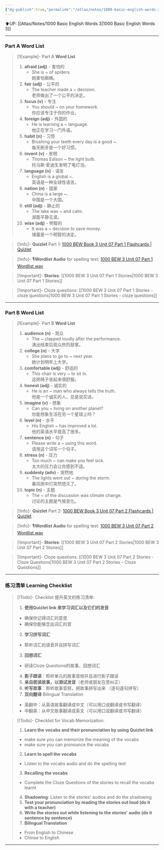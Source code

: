```yaml
---
{"dg-publish":true,"permalink":"/atlas/notes/1000-basic-english-words-3-unit-07/","noteIcon":""}
---
```


⬆️UP: [[Atlas/Notes/1000 Basic English Words 3\|1000 Basic English Words 3]]

---
### Part A Word List

> [!Example]- Part A **Word List**
>1. **afraid (adj)** - 害怕的
>     - She is ~ of spiders.  
>         她害怕蜘蛛。
> 2. **fair (adj)** - 公平的
>     - The teacher made a ~ decision.  
>         老师做出了一个公平的决定。
> 3. **focus (v)** - 专注
>     - You should ~ on your homework.  
>         你应该专注于你的作业。
> 4. **foreign (adj)** - 外国的
>     - He is learning a ~ language.  
>         他正在学习一门外语。
> 5. **habit (n)** - 习惯
>     - Brushing your teeth every day is a good ~.  
>         每天刷牙是一个好习惯。
> 6. **invent (v)** - 发明
>     - Thomas Edison ~ the light bulb.  
>         托马斯·爱迪生发明了电灯泡。
> 7. **language (n)** - 语言
>     - English is a global ~.  
>         英语是一种全球性语言。
> 8. **nation (n)** - 国家
>     - China is a large ~.  
>         中国是一个大国。
> 9. **still (adj)** - 静止的
>     - The lake was ~ and calm.  
>         湖面平静无波。
> 10. **wise (adj)** - 明智的
>     - It was a ~ decision to save money.  
>         储蓄是一个明智的决定。

> [!info]- **Quizlet** Part 1: [1000 BEW Book 3 Unit 07 Part 1 Flashcards | Quizlet]()

> [!info]- 🎙️**Wordlist Audio** for spelling test: [1000 BEW 3 Unit 07 Part 1 Wordlist.wav]()

> [!important]- **Stories**: [[1000 BEW 3 Unit 07 Part 1 Stories\|1000 BEW 3 Unit 07 Part 1 Stories]]

> [!important]- Cloze questions: [[1000 BEW 3 Unit 07 Part 1 Stories - cloze questions\|1000 BEW 3 Unit 07 Part 1 Stories - cloze questions]]

---
### Part B Word List


> [!Example]- Part B **Word List**
> 1. **audience (n)** - 观众
>     - The ~ clapped loudly after the performance.  
>         演出结束后观众热烈鼓掌。
> 2. **college (n)** - 大学
>     - She plans to go to ~ next year.  
>         她计划明年上大学。
> 3. **comfortable (adj)** - 舒适的
>     - This chair is very ~ to sit in.  
>         这把椅子坐起来很舒服。
> 4. **honest (adj)** - 诚实的
>     - He is an ~ man who always tells the truth.  
>         他是一个诚实的人，总是说实话。
> 5. **imagine (v)** - 想象
>     - Can you ~ living on another planet?  
>         你能想象生活在另一个星球上吗？
> 6. **level (n)** - 水平
>     - His English ~ has improved a lot.  
>         他的英语水平提高了很多。
> 7. **sentence (n)** - 句子
>     - Please write a ~ using this word.  
>         请用这个词写一个句子。
> 8. **stress (n)** - 压力
>     - Too much ~ can make you feel sick.  
>         太大的压力会让你感到不适。
> 9. **suddenly (adv)** - 突然地
>     - The lights went out ~ during the storm.  
>         暴风雨中灯突然熄灭了。
> 10. **topic (n)** - 主题
>     - The ~ of the discussion was climate change.  
>         讨论的主题是气候变化。


> [!info]- **Quizlet** Part 2: [1000 BEW Book 3 Unit 07 Part 2 Flashcards | Quizlet]()

> [!info]- 🎙️**Wordlist Audio** for spelling test: [1000 BEW 3 Unit 07 Part 2 Wordlist.wav]()

> [!important]- **Stories**: [[1000 BEW 3 Unit 07 Part 2 Stories\|1000 BEW 3 Unit 07 Part 2 Stories]]

> [!important]- Cloze questions: [[1000 BEW 3 Unit 07 Part 2 Stories - Cloze Questions\|1000 BEW 3 Unit 07 Part 2 Stories - Cloze Questions]]

---
### 练习清单 Learning Checklist

> [!Todo]- Checklist 提升英文的练习清单:
> 1. **使用Quizlet link 来学习词汇以及它们的发音** 
>	- 确保你记得词汇的意思 
>	- 确保你能够念出词汇的音 
> 2. **学习拼写词汇** 
>	- 聆听词汇的语音并且拼写词汇 
> 3. **回想词汇**
>	- 研读Cloze Questions的故事，回想词汇 
> 4. **影子跟读**：聆听单元的故事音频并且进行影子跟读 
> 5. **亲自朗读故事，以测试发音**（老师或朋友在旁纠正）
> 6. **听写故事**：聆听故事音频，把故事拼写出来 （逐句逐句拼写）
> 7. **双向翻译** Bilingual Translation 
>	- 英翻中：从英语故事翻译成中文（可以用口说翻译或书写翻译）
>	- 中翻英：从中文故事翻译成英文（可以用口说翻译或书写翻译）

> [!Todo]- Checklist for Vocab Memorization:
> 
> 1. **Learn the vocabs and their pronunciation by using Quizlet link**
>	- make sure you can memorize the meaning of the vocabs
>	- make sure you can pronounce the vocabs
> 2. **Learn to spell the vocabs**
>	- Listen to the vocabs audio and do the spelling test
> 3. **Recalling the vocabs**
>	- Complete the Cloze Questions of the stories to recall the vocabs learnt
> 4. **Shadowing**: Listen to the stories' audios and do the shadowing
> 5. **Test your pronunciation by reading the stories out loud (do it with a teacher)**
> 6. **Write the stories out while listening to the stories' audio (do it sentence by sentence)**
> 7. **Bilingual Translation** 
> 	- From English to Chinese
> 	- Chinse to English



---
